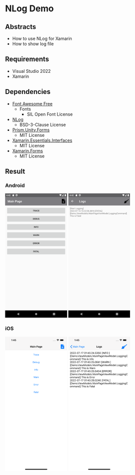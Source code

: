 # NLog Demo

## Abstracts

* How to use NLog for Xamarin
* How to show log file

## Requirements

* Visual Studio 2022
* Xamarin

## Dependencies

* [Font Awesome Free](https://fontawesome.com/)
  * Fonts
    * SIL Open Font License
* [NLog](https://github.com/NLog/NLog)
  * BSD-3-Clause License
* [Prism.Unity.Forms](https://github.com/PrismLibrary/Prism)
  * MIT License
* [Xamarin.Essentials.Interfaces](https://github.com/rdavisau/essential-interfaces)
  * MIT License
* [Xamarin.Forms](https://github.com/xamarin/Xamarin.Forms)
  * MIT License

## Result

### Android

<img src="images/android-main.png?raw=true" width="40%" height="auto" title="Main Page"/>
<img src="images/android-showlog.png?raw=true" width="40%" height="auto" title="Show Log"/>

### iOS

<img src="images/ios-main.png?raw=true" width="40%" height="auto" title="Main Page"/>
<img src="images/ios-showlog.png?raw=true" width="40%" height="auto" title="Show Log"/>
